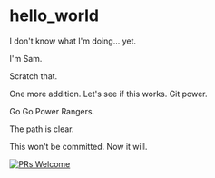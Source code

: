 # hello_world
I don't know what I'm doing... yet. 

I'm Sam.

Scratch that.

One more addition. Let's see if this works. Git power. 

Go Go Power Rangers.

The path is clear. 

This won't be committed. Now it will. 

[![PRs Welcome](https://img.shields.io/badge/PRs-welcome-brightgreen.svg?style=flat-square)](http://makeapullrequest.com)
